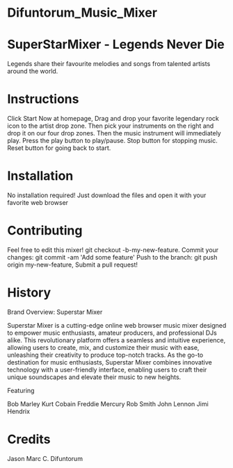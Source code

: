 # Difuntorum_Music_Mixer

# SuperStarMixer - Legends Never Die

Legends share their favourite melodies and songs from talented artists around the world.

# Instructions 

Click Start Now at homepage, Drag and drop your favorite legendary rock icon to the artist drop zone. Then pick your instruments on the right and drop it on our four drop zones. Then the music instrument will immediately play. Press the play button to play/pause. Stop button for stopping music. Reset button for going back to start. 

# Installation 

No installation required! Just download the files and open it with your favorite web browser

# Contributing 

Feel free to edit this mixer! git checkout -b-my-new-feature. Commit your changes: git commit -am 'Add some feature' Push to the branch: git push origin my-new-feature, Submit a pull request!

# History
Brand Overview: Superstar Mixer

Superstar Mixer is a cutting-edge online web browser music mixer designed to empower music enthusiasts, amateur producers, and professional DJs alike. This revolutionary platform offers a seamless and intuitive experience, allowing users to create, mix, and customize their music with ease, unleashing their creativity to produce top-notch tracks. As the go-to destination for music enthusiasts, Superstar Mixer combines innovative technology with a user-friendly interface, enabling users to craft their unique soundscapes and elevate their music to new heights.

Featuring 

Bob Marley 
Kurt Cobain
Freddie Mercury
Rob Smith
John Lennon
Jimi Hendrix

# Credits

Jason Marc C. Difuntorum